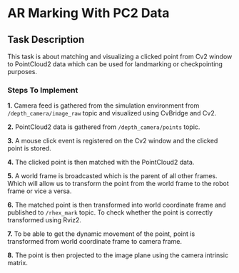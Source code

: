 # AR Marking With PC2 Data
## Task Description
This task is about matching and visualizing a clicked point from Cv2 window to PointCloud2 data which can be used for landmarking or checkpointing purposes.
### Steps To Implement
**1.** Camera feed is gathered from the simulation environment from `/depth_camera/image_raw` topic and visualized using CvBridge and Cv2.

**2.** PointCloud2 data is gathered from `/depth_camera/points` topic.

**3.** A mouse click event is registered on the Cv2 window and the clicked point is stored.

**4.** The clicked point is then matched with the PointCloud2 data.

**5.** A world frame is broadcasted which is the parent of all other frames. Which will allow us to transform the point from the world frame to the robot frame or vice a versa.

**6.** The matched point is then transformed into world coordinate frame and published to `/rhex_mark` topic. To check whether the point is correctly transformed using Rviz2.

**7.** To be able to get the dynamic movement of the point, point is transformed from world coordinate frame to camera frame.

**8.** The point is then projected to the image plane using the camera intrinsic matrix.


